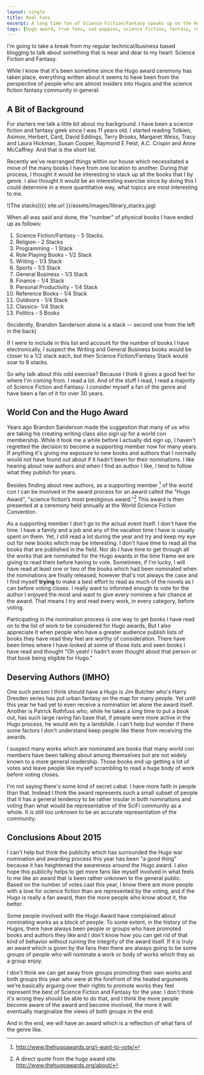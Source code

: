 ```yaml
---
layout: single
title: Real Fans
excerpt: A long time fan of Science Fiction/Fantasy speaks up on the Hugo Awards of 2015
tags: [hugo award, true fans, sad puppies, science fiction, fantasy, real fans]
---
```

I'm going to take a break from my regular technical/business based blogging to talk about something that is near and dear to my heart: Science Fiction and Fantasy.

While I know that it's been sometime since the Hugo award ceremony has taken place, everything written about it seems to have been from the perspective of people who are almost insiders into Hugos and the science fiction fantasy community in general.

## A Bit of Background

For starters me talk a little bit about my background. I have been a science fiction and fantasy geek since I was 11 years old. I started reading Tolkien, Asimov, Herbert, Card, David Eddings, Terry Brooks, Margaret Weiss, Tracy and Laura Hickman, Susan Cooper, Raymond E Feist, A.C. Crispin and Anne McCaffrey. And that is the short list.

Recently we've rearranged things within our house which necessitated a move of the many books I have from one location to another. During that process, I thought it would be interesting to stack up all the books that I by genre. I also thought it would be an interesting exercise since by doing this I could determine in a more quantitative way, what topics are most interesting to me.

![The stacks]({{ site.url }}/assets/images/library_stacks.jpg)

When all was said and done, the "number" of _physical books_ I have ended up as follows:

1. Science Fiction/Fantasy - 5 Stacks.
2. Religion - 2 Stacks
3. Programming - 1 Stack
4. Role Playing Books - 1/2 Stack
5. Writing - 1/3 Stack
6. Sports - 1/3 Stack
7. General Business - 1/3 Stack
8. Finance - 1/4 Stack
9. Personal Productivity - 1/4 Stack
10. Reference Books - 1/4 Stack
11. Outdoors - 1/4 Stack
12. Classics- 1/4 Stack
13. Politics - 5 Books

(Incidently, Brandon Sanderson alone is a stack -- second one from the left in the back)

If I were to include in this list and account for the number of books I have electronically, I suspect the Writing and General Business books would be closer to a 1/2 stack each, but then Science Fiction/Fantasy Stack would soar to 8 stacks.

So why talk about this odd exercise? Because I think it gives a good feel for where I'm coming from. I read a lot. And of the stuff I read, I read a majority of Science Fiction and Fantasy. I consider myself a fan of the genre and have been a fan of it for over 30 years.

## World Con and the Hugo Award

Years ago Brandon Sanderson made the suggestion that many of us who are taking his creating writing class also sign up for a world con membership. While it took me a while before I actually did sign up, I haven't regretted the decision to become a supporting member now for many years. If anything it's giving me exposure to new books and authors that I normally would not have found out about if it hadn't been for their nominations. I like hearing about new authors and when I find an author I like, I tend to follow what they publish for years.

Besides finding about new authors, as a supporting member [^supporting] of the world con I can be involved in the award process for an award called the "Hugo Award", "science fiction’s most prestigious award."[^hugo] This award is then presented at a ceremony held annually at the World Science Fiction Convention.

As a supporting member I don't go to the actual event itself. I don't have the time. I have a family and a job and any of the vacation time I have is usually spent on them. Yet, I still read a lot during the year and try and keep my eye out for new books which may be interesting. I don't have time to read all the books that are published in the field. Nor do I have time to get through all the works that are nominated for the Hugo awards in the time frame we are giving to read them before having to vote. Sometimes, if I'm lucky, I will have read at least one or two of the books which had been nominated when the nominations are finally released, however that's not always the case and I find myself **trying** to make a best effort to read as much of the novels as I can before voting closes. I really want to informed enough to vote for the author I enjoyed the most and want to give every nominee a fair chance at the award. That means I try and read every work, in every category, before voting.

Participating in the nomination process is one way to get books I have read on to the list of work to be considered for Hugo awards, But I also appreciate it when people who have a greater audience publish lists of books they have read they feel are worthy of consideration. There have been times where I have looked at some of those lists and seen books I have read and thought "Oh yeah! I hadn't even thought about that person or that book being eligible for Hugo."

## Deserving Authors (IMHO)

One such person I think should have a Hugo is Jim Butcher who's Harry Dresden series has put urban fantasy on the map for many people. Yet until this year he had yet to even receive a nomination let alone the award itself. Another is Patrick Rothfuss who, while he takes a long time to put a book out, has such large raving fan base that, if people were more active in the Hugo process, he would win by a landslide. I can't help but wonder if there some factors I don't understand keep people like these from receiving the awards.

I suspect many works which are nominated are books that many world con members have been talking about among themselves but are not widely known to a more general readership. Those books end up getting a lot of votes and leave people like myself scrambling to read a huge body of work before voting closes.

I'm not saying there's some kind of secret cabal. I have more faith in people than that. Instead I think the award represents such a small subset of people that it has a general tendency to be rather insular in both nominations and voting than what would be representative of the SciFi community as a whole. It is still too unknown to be an accurate representation of the community.

## Conclusions About 2015

I can't help but think the publicity which has surrounded the Hugo war nomination and awarding process this year has been "a good thing" because it has heightened the awareness around the Hugo award. I also hope this publicity helps to get more fans like myself involved in what feels to me like an award that is been rather unknown to the general public. Based on the number of votes cast this year, I know there are more people with a love for science fiction than are represented by the voting, and if the Hugo is really a fan award, then the more people who know about it, the better.

Some people involved with the Hugo Award have complained about nominating works as a block of people. To some extent, in the history of the Hugos, there have always been people or groups who have promoted books and authors they like and I don't know how you can get rid of that kind of behavior without ruining the integrity of the award itself. If it is truly an award which is given by the fans then there are always going to be some groups of people who will nominate a work or body of works which they as a group enjoy.

I don't think we can get away from groups promoting their own works and both groups this year who were at the forefront of the heated arguments we're basically arguing over their rights to promote works they feel represent the best of Science Fiction and Fantasy for the year. I don't think it's wrong they should be able to do that, and I think the more people become aware of the award and become involved, the more it will eventually marginalize the views of both groups in the end.

And in the end, we will have an award which is a reflection of what fans of the genre like.

[^hugo]: A direct quote from the hugo award site. http://www.thehugoawards.org/about/
[^supporting]: http://www.thehugoawards.org/i-want-to-vote/
